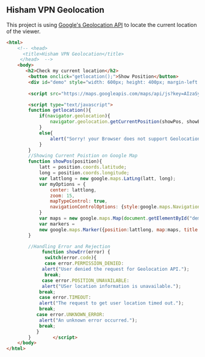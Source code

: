 ## Hisham VPN Geolocation

This project is using [Google's Geolocation API](https://developers.google.com/maps/documentation/javascript/geolocation) to locate the current location of the viewer.

```html
<html> 
    <!-- <head> 
      <title>Hisham VPN Geolocation</title> 
     </head>  -->
    <body> 
       <h2>Check my current location</h2> 
        <button onclick="getlocation();">Show Position</button> 
        <div id="demo" style="width: 600px; height: 400px; margin-left: 200px;"></div> 
       
        <script src="https://maps.googleapis.com/maps/api/js?key=AIzaSyD4xtEoXBaKsiQZ6smXXbU7ufYNxeTOBFc&v=weekly"> </script> 

        <script type="text/javascript"> 
        function getlocation(){ 
            if(navigator.geolocation){ 
                navigator.geolocation.getCurrentPosition(showPos, showErr); 
            }
            else{
                alert("Sorry! your Browser does not support Geolocation API")
            }
        } 
        //Showing Current Poistion on Google Map
        function showPos(position){ 
            latt = position.coords.latitude; 
            long = position.coords.longitude; 
            var lattlong = new google.maps.LatLng(latt, long); 
            var myOptions = { 
                center: lattlong, 
                zoom: 15, 
                mapTypeControl: true, 
                navigationControlOptions: {style:google.maps.NavigationControlStyle.SMALL} 
            } 
            var maps = new google.maps.Map(document.getElementById("demo"), myOptions); 
            var markers = 
            new google.maps.Marker({position:lattlong, map:maps, title:"You are here!"}); 
        } 

        //Handling Error and Rejection
             function showErr(error) {
              switch(error.code){
              case error.PERMISSION_DENIED:
             alert("User denied the request for Geolocation API.");
              break;
             case error.POSITION_UNAVAILABLE:
             alert("USer location information is unavailable.");
            break;
            case error.TIMEOUT:
            alert("The request to get user location timed out.");
            break;
           case error.UNKNOWN_ERROR:
            alert("An unknown error occurred.");
            break;
           }
        }        </script> 
    </body> 
</html>     
```

<!-- For more details see [Basic writing and formatting syntax](https://docs.github.com/en/github/writing-on-github/getting-started-with-writing-and-formatting-on-github/basic-writing-and-formatting-syntax).

### Jekyll Themes

Your Pages site will use the layout and styles from the Jekyll theme you have selected in your [repository settings](https://github.com/Warns/hisham-project/settings/pages). The name of this theme is saved in the Jekyll `_config.yml` configuration file.

### Support or Contact

Having trouble with Pages? Check out our [documentation](https://docs.github.com/categories/github-pages-basics/) or [contact support](https://support.github.com/contact) and we’ll help you sort it out. -->
